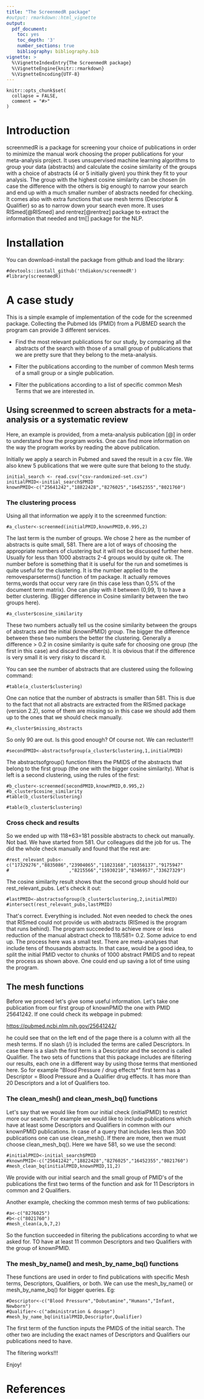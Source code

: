 ```yaml
---
title: "The ScreenmedR package"
#output: rmarkdown::html_vignette
output:
  pdf_document:
    toc: yes
    toc_depth: '3'
    number_sections: true
    bibliography: bibliography.bib
vignette: >
  %\VignetteIndexEntry{The ScreenmedR package}
  %\VignetteEngine{knitr::rmarkdown}
  %\VignetteEncoding{UTF-8}
---
```



```{r, include = FALSE}
knitr::opts_chunk$set(
  collapse = FALSE,
  comment = "#>"
)
```

# Introduction

screenmedR is a package for screening your choice of publications in order to minimize the manual work choosing the proper publications for your meta-analysis project. It uses unsupervised machine learning algorithms to group your data (abstracts) and calculate the cosine similarity of the groups with a choice of abstracts (4 or 5 initially given) you think they fit to your analysis. The group with the highest cosine similarity can be chosen (in case the difference with the others is big enough) to narrow your search and end up with a much smaller number of abstracts needed for checking. 
It comes also with extra functions that use mesh terms (Descriptor & Qualifier) so as to narrow down your search even more. It uses  RISmed[@RISmed] and rentrez[@rentrez] package to extract the information that needed and tm[] package for the NLP.


# Installation

You can download-install the package from github and load the library:

```{r setup}
#devtools::install_github('thdiakon/screenmedR')
#library(screenmedR)
```

# A case study

This is a simple example of implementation of the code for the screenmed package.
Collecting the Pubmed Ids (PMID) from a PUBMED search the program can provide 3 different services.

*  Find the most relevant publications for our study, by comparing all the abstracts of the search with those of a small group of publications that we are pretty sure that they belong to the meta-analysis.

*  Filter the publications according to the number of common Mesh terms of a small group or a single publication.

* Filter the publications according to a list of specific common Mesh Terms that we are interested in. 


## Using screenmed to screen abstracts for a meta-analysis or a systematic review

Here, an example is provided, from a meta-analysis publication [@] in order to    understand how the program works. One can find more information on the way the program works by reading the above publication.

Initially we apply a search in Pubmed and saved the result in a csv file. We also knew 5 publications that we were quite sure that belong to the study.


```{r}
initial_search <- read.csv("csv-randomized-set.csv")
initialPMID<-initial_search$PMID
knownPMID<-c("25641242","18822428","8276025","16452355","8021760")
```

### The clustering process

Using all that information we apply it to the screenmed function:

```{r}
#a_cluster<-screenmed(initialPMID,knownPMID,0.995,2)
```

The last term is the number of groups. We chose 2 here as the number of abstracts is quite small, 581. There are a lot of ways of choosing the appropriate numbers of clustering but it will not be discussed further here. Usually for less than 1000 abstracts 2-4 groups would by quite ok. 
The number before is something that it is useful for the run and sometimes is quite useful for the clustering. It is the number applied to the removesparseterms() function of tm package. 
It actually removes terms,words that occur very rare (in this case less than 0,5% of the document term matrix). One can play with it between (0,99, 1) to have a better clustering. (Bigger difference in Cosine similarity between the two groups here).

```{r}
#a_cluster$cosine_similarity
```
These two numbers actually tell us the cosine similarity between the groups of abstracts and the initial (knownPMID) group. The bigger the difference between these two numbers the better the clustering. Generally a difference > 0.2 in cosine similarity is quite safe for choosing one group (the first in this case) and discard the other(s). It is obvious that if the difference is very small it is very risky to discard it.

You can see the number of abstracts that are clustered using the following command:

```{r}
#table(a_cluster$clustering)
```
One can notice that the number of abstracts is smaller than 581. This is due to the fact that not all abstracts are extracted from the RISmed package (version 2.2), some of them are missing so in this case we should add them up to the ones that we should check manually.

```{r}
#a_cluster$missing_abstracts  
```
So only 90 are out. Is this good enough? Of course not. We can recluster!!!

```{r}
#secondPMID<-abstractsofgroup(a_cluster$clustering,1,initialPMID)  
```

The abstractsofgroup() function filters the PMIDS of the abstracts that belong to the first group (the one with the bigger cosine similarity). What is left is a second clustering, using the rules of the first: 

```{r}
#b_cluster<-screenmed(secondPMID,knownPMID,0.995,2)
#b_cluster$cosine_similarity
#table(b_cluster$clustering)
```
```{r}
#table(b_cluster$clustering)
```
### Cross check and results

So we ended up with 118+63=181 possible abstracts to check out manually. Not bad. We have started from 581. Our colleagues did the job for us. The did the whole check manually and found that the rest are:
```{r}
#rest_relevant_pubs<-c("17329276","8835086","23904065","11023168","10356137","9175947"
#                      ,"8215566","15930210","8346957","33627329")
```

The cosine similarity result shows that the second group should hold our rest_relevant_pubs. Let's check it out:

```{r}
#lastPMID<-abstractsofgroup(b_cluster$clustering,2,initialPMID)
#intersect(rest_relevant_pubs,lastPMID)
```
That's correct. Everything is included. Not even needed to check the ones that RISmed could not provide us with abstracts (RISmed is the program that runs behind). The program succeeded to achieve more or less reduction of the manual abstract check to 118/581= 0.2. Some advice to end up. The process here was a small test. There are meta-analyses that include tens of thousands abstracts. In that case, would be a good idea, to split the initial PMID vector to chunks of 1000 abstract PMIDS and to repeat the process as shown above. One could end up saving a lot of time using the program.


## The mesh functions

Before we proceed let's give some useful information. Let's take one publication from our first group of knownPMID the one with PMID 25641242. If one could check its webpage in pubmed:

<https://pubmed.ncbi.nlm.nih.gov/25641242/>

he could see that on the left end of the page there is a column with all the mesh terms. If no slash (/) is included the terms are called Descriptors. In case there is a slash the first term is a Descriptor and the second is called Qualifier. The two sets of functions that this package includes are filtering our results, each one in a different way by using those terms that mentioned here. So for example "Blood Pressure / drug effects*" first term has a Descriptor = Blood Pressure and a Qualifier drug effects. It has more than 20 Descriptors and a lot of Qualifiers too.

### The clean_mesh() and clean_mesh_bq() functions

Let's say that we would like from our initial check (initialPMID) to restrict more our search. For example we would like to include publications which have at least some Descriptors and Qualifiers in common with our knownPMID publications. In case of a query that includes less than 300 publications one can use clean_mesh(). If there are more, then we must choose clean_mesh_bq(). Here we have 581, so we use the second:



```{r}
#initialPMID<-initial_search$PMID
#knownPMID<-c("25641242","18822428","8276025","16452355","8021760")
#mesh_clean_bq(initialPMID,knownPMID,11,2)
```

We provide with our initial search and the small group of PMID's of the publications the first two terms of the function and ask for 11 Descriptors in common and 2 Qualifiers.  

Another example, checking the common mesh terms of two publications:

```{r}
#a<-c("8276025")
#b<-c("8021760")
#mesh_clean(a,b,7,2)
```

So the function succeeded in filtering the publications according to what we asked for.
TO have at least 11 common Descriptors and two Qualifiers with the group of knownPMID.

### The mesh_by_name() and mesh_by_name_bq() functions

These functions are used in order to find publications with specific Mesh terms, Descriptors, Qualifiers, or both. We can use the mesh_by_name() or mesh_by_name_bq() for bigger queries. Eg:

```{r}
#Descriptor<-c("Blood Pressure","Dobutamine","Humans","Infant, Newborn")
#Qualifier<-c("administration & dosage")
#mesh_by_name_bq(initialPMID,Descriptor,Qualifier)
```

The first term of the function inputs the PMIDS of the initial search. The other two are including the exact names of Descriptors and Qualifiers our publications need to have.

The filtering works!!!

Enjoy!

# References
